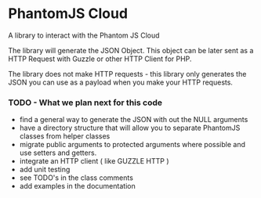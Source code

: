 # PhantomJS Cloud

A library to interact with the Phantom JS Cloud

The library will generate the JSON Object. This object can be later sent as a HTTP Request with Guzzle or other HTTP Client for PHP.

The library does not make HTTP requests - this library only generates the JSON you can use as a payload when you make your HTTP requests.

### TODO - What we plan next for this code
* find a general way to generate the JSON with out the NULL arguments
* have a directory structure that will allow you to separate PhantomJS classes from helper classes
* migrate public arguments to protected arguments where possible and use setters and getters.
* integrate an HTTP client ( like GUZZLE HTTP )
* add unit testing
* see TODO's in the class comments
* add examples in the documentation